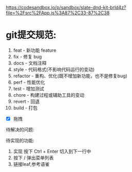 https://codesandbox.io/p/sandbox/slate-dnd-kit-brld4z?file=%2Fsrc%2FApp.js%3A87%2C33-87%2C38

# git提交规范:

1. feat - 新功能 feature
2. fix - 修复 bug
3. docs - 文档注释
4. style - 代码格式(不影响代码运行的变动)
5. refactor - 重构、优化(既不增加新功能，也不是修复bug)
6. perf - 性能优化
7. test - 增加测试
8. chore - 构建过程或辅助工具的变动
9. revert - 回退
10. build - 打包

- [x] 拖拽

待解决的问题:

待实现的功能:

1. 实现 按下 Ctrl + Enter 切入到下一行中
2. 按下 / 弹出菜单列表
3. 链接leaf,参考语雀
